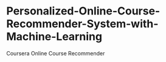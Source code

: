 # Personalized-Online-Course-Recommender-System-with-Machine-Learning
Coursera Online Course Recommender

